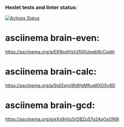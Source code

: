 ### Hexlet tests and linter status:
[![Actions Status](https://github.com/Valentina-755/python-project-49/workflows/hexlet-check/badge.svg)](https://github.com/Valentina-755/python-project-49/actions)
# asciinema brain-even:
https://asciinema.org/a/EK8osIHsh2fiI0UqwbRcCxqth
# asciinema brain-calc:
https://asciinema.org/a/9sEEpjyi9h6fgMftueRXGXv8D
# asciinema brain-gcd:
 https://asciinema.org/a/eXs9nVu5rDBZp57g24pOsON9j